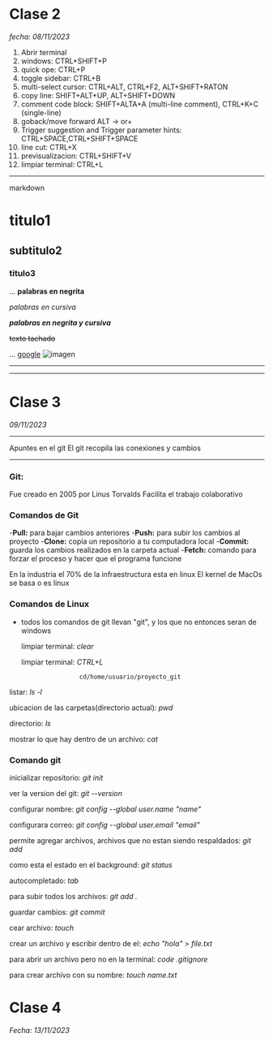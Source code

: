 # Clase 2

*fecha: 08/11/2023*

1. Abrir terminal 
2. windows:             CTRL+SHIFT+P
3. quick ope:           CTRL+P  
4. toggle sidebar:      CTRL+B
5. multi-select cursor: CTRL+ALT, CTRL+F2, ALT+SHIFT+RATON
6. copy line:           SHIFT+ALT+UP, ALT+SHIFT+DOWN
7. comment code block:  SHIFT+ALTA+A (multi-line comment), CTRL+K+C (single-line)
8. goback/move forward ALT -> or+
9. Trigger suggestion and Trigger parameter hints: CTRL+SPACE,CTRL+SHIFT+SPACE
10. line cut:           CTRL+X
11. previsualizacion:   CTRL+SHIFT+V
12. limpiar terminal:   CTRL+L

----------------------------------
markdown
# titulo1

## subtitulo2

### titulo3
...
**palabras en negrita**

*palabras en cursiva*

***palabras en negrita y cursiva***

~~texto tachado~~

...
[google](www.google.com)
![imagen](img/img1.png)


------------------------------------------------------------
------------------------------------------------------------
# Clase 3

*09/11/2023*

-----------------------

Apuntes en el git 
El git recopila las conexiones y cambios 

-----------------------

### Git:

Fue creado en 2005 por Linus Torvalds
Facilita el trabajo colaborativo 
 
### Comandos de Git
 -**Pull:** para bajar cambios anteriores 
 -**Push:** para subir los cambios al proyecto 
 -**Clone:** copia un repositorio a tu computadora local
 -**Commit:** guarda los cambios realizados en la carpeta actual
-**Fetch:** comando para forzar el proceso y hacer que el programa funcione 

En la industria el 70% de la infraestructura esta en linux 
El kernel de MacOs se basa o es linux 

### Comandos de Linux 

- todos los comandos de git llevan "git", y los que no entonces seran de windows

  limpiar terminal:   *clear*

  limpiar terminal:   *CTRL+L*

                      cd/home/usuario/proyecto_git 

listar:                      *ls -l*

ubicacion de las carpetas(directorio actual):               *pwd*

directorio: *ls*

mostrar lo que hay dentro de un archivo:  *cat*

### Comando git

inicializar repositorio:       *git init*

ver la version del git:        *git --version*

configurar nombre:             *git config --global user.name "name"*

configurara correo:            *git config --global user.email "email"*

permite agregar archivos, archivos que no estan siendo respaldados:                   *git add*

como esta el estado en el background:                                                 *git status*

autocompletado:                 *tab*

 para subir todos los archivos:  *git add .*

 guardar cambios: *git commit*

 cear archivo: *touch*

 crear un archivo y escribir dentro de el: *echo "hola" > file.txt*

para abrir un archivo pero no en la terminal: *code .gitignore*

para crear archivo con su nombre: *touch name.txt*

# Clase 4

*Fecha: 13/11/2023*

